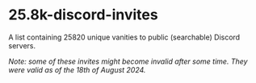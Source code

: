 # 25.8k-discord-invites

A list containing 25820 unique vanities to public (searchable) Discord servers.

_Note: some of these invites might become invalid after some time. They were valid as of the 18th of August 2024._
